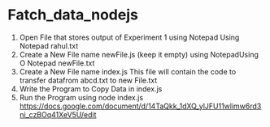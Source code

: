 # Fatch_data_nodejs
1.	Open File that stores output of Experiment 1 using Notepad Using Notepad rahul.txt
2.	Create a New File name newFile.js (keep it empty) using NotepadUsing O Notepad newFile.txt
3.	Create a New File name index.js This file will contain the code to transfer datafrom abcd.txt to new File.txt
4.	Write the Program to Copy Data in index.js
5.	Run the Program using node index.js
https://docs.google.com/document/d/14TaQkk_1dXQ_ylJFU11wlimw6rd3ni_czBOq41XeV5U/edit
